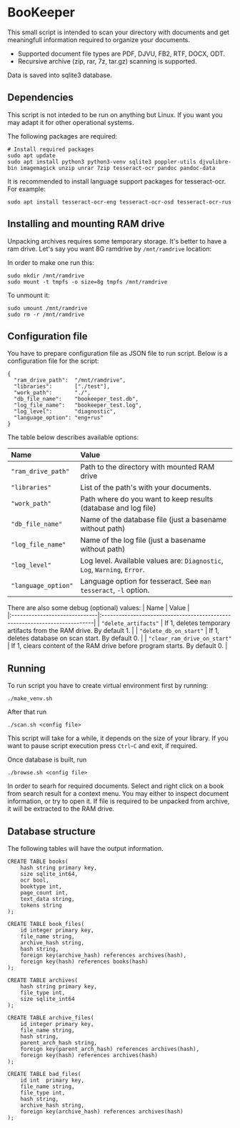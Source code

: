 # BooKeeper

This small script is intended to scan your directory with documents and get meaningfull information required to organize your documents. 
* Supported document file types are PDF, DJVU, FB2, RTF, DOCX, ODT.
* Recursive archive (zip, rar, 7z, tar.gz) scanning is supported.

Data is saved into sqlite3 database.

## Dependencies
This script is not inteded to be run on anything but Linux. If you want you may adapt it for other operational systems.

The following packages are required:
```
# Install required packages
sudo apt update
sudo apt install python3 python3-venv sqlite3 poppler-utils djvulibre-bin imagemagick unzip unrar 7zip tesseract-ocr pandoc pandoc-data
```

It is recommended to install language support packages for tesseract-ocr. For example:
```
sudo apt install tesseract-ocr-eng tesseract-ocr-osd tesseract-ocr-rus
```

## Installing and mounting RAM drive
Unpacking archives requires some temporary storage. It's better to have a ram drive. Let's say you want 8G ramdrive by
`/mnt/ramdrive` location:

In order to make one run this:
```
sudo mkdir /mnt/ramdrive
sudo mount -t tmpfs -o size=8g tmpfs /mnt/ramdrive
```

To unmount it:
```
sudo umount /mnt/ramdrive
sudo rm -r /mnt/ramdrive
```

## Configuration file
You have to prepare configuration file as JSON file to run script. Below is a configuration file for the script:

```
{
  "ram_drive_path":  "/mnt/ramdrive",
  "libraries":       ["./test"],
  "work_path":       "./",
  "db_file_name":    "bookeeper_test.db",
  "log_file_name":   "bookeeper_test.log",
  "log_level":       "diagnostic",
  "language_option": "eng+rus"
}
```

The table below describes available options:

| Name                  | Value |
|:----------------------|:------------------|
| `"ram_drive_path"`    | Path to the directory with mounted RAM drive |
| `"libraries"`         | List of the path's with your documents. |
| `"work_path"`         | Path where do you want to keep results (database and log file) |
| `"db_file_name"`      | Name of the database file (just a basename without path) |
| `"log_file_name"`     | Name of the log file (just a basename without path) |
| `"log_level"`         | Log level. Available values are: `Diagnostic`, `Log`, `Warning`, `Error`.|
| `"language_option"`   | Language option for tesseract. See `man tesseract`, `-l` option. |



There are also some debug (optional) values:
| Name                          | Value                                                                      |  
|:------------------------------|:---------------------------------------------------------------------------|
| `"delete_artifacts"`          | If 1, deletes temporary artifacts from the RAM drive. By default 1.        |
| `"delete_db_on_start"`        | If 1, deletes database on scan start. By default 0.                        |
| `"clear_ram_drive_on_start"`  | If 1, clears content of the RAM drive before program starts. By default 0. |

## Running
To run script you have to create virtual environment first by running:
```
./make_venv.sh
```

After that run 
```
./scan.sh <config file>
```
This script will take for a while, it depends on the size of your library. If you want to pause script execution press `Ctrl`-`C` and exit, if required.

Once database is built, run
```
./browse.sh <config file>
```

In order to searh for required documents. Select and right click on a book from search result for a context menu. You may either to inspect document information, or try to open it. If file is required to be unpacked from archive, it will be extracted to the RAM drive.

## Database structure

The following tables will have the output information.

```
CREATE TABLE books( 
    hash string primary key,
    size sqlite_int64,
    ocr bool,
    booktype int,
    page_count int,
    text_data string,
    tokens string
);

CREATE TABLE book_files( 
    id integer primary key,
    file_name string,
    archive_hash string,
    hash string,
    foreign key(archive_hash) references archives(hash),
    foreign key(hash) references books(hash)
);

CREATE TABLE archives( 
    hash string primary key,
    file_type int,
    size sqlite_int64
);

CREATE TABLE archive_files( 
    id integer primary key,
    file_name string,
    hash string,
    parent_arch_hash string,
    foreign key(parent_arch_hash) references archives(hash),
    foreign key(hash) references archives(hash)
);

CREATE TABLE bad_files( 
    id int  primary key,
    file_name string,
    file_type int,
    hash string,
    archive_hash string,
    foreign key(archive_hash) references archives(hash)
);
```